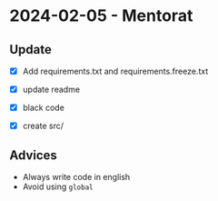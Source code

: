 # 2024-02-05  - Mentorat 

## Update 

- [x] Add requirements.txt and requirements.freeze.txt
- [x] update readme 
- [x] black code
- [x] create src/


## Advices 
- Always write code in english
- Avoid using ```global```